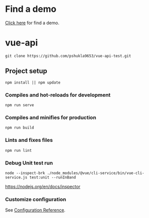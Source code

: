 # Find a demo
<a href="https://thirsty-cori-aa8706.netlify.app/" target="_blank">Click here</a> for find a demo.

# vue-api
```
git clone https://github.com/pshukla9653/vue-api-test.git
```

## Project setup
```
npm install || npm update
```

### Compiles and hot-reloads for development
```
npm run serve
```

### Compiles and minifies for production
```
npm run build
```

### Lints and fixes files
```
npm run lint
```
### Debug Unit test run
```
node --inspect-brk ./node_modules/@vue/cli-service/bin/vue-cli-service.js test:unit --runInBand
````

https://nodejs.org/en/docs/inspector

### Customize configuration
See [Configuration Reference](https://cli.vuejs.org/config/).
